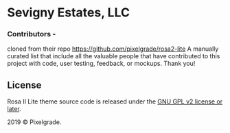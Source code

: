 # Sevigny Estates, LLC
### Contributors - 
cloned from their repo https://github.com/pixelgrade/rosa2-lite
A manually curated list that include all the valuable people that have contributed to this project with code, user testing, feedback, or mockups. Thank you!

## License
Rosa II Lite theme source code is released under the [GNU GPL v2 license or later](https://www.gnu.org/licenses/gpl-2.0.html).

2019 © Pixelgrade.

